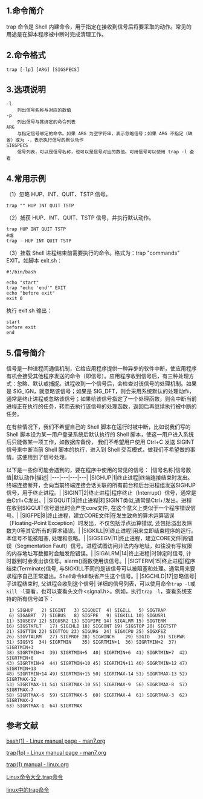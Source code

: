 ## 1.命令简介
trap 命令是 Shell 内建命令，用于指定在接收到信号后将要采取的动作。常见的用途是在脚本程序被中断时完成清理工作。
## 2.命令格式
```
trap [-lp] [ARG] [SIGSPECS]
```
## 3.选项说明
```
-l
	列出信号名称与对应的数值
-p
	列出信号与其绑定的命令列表
ARG
	与指定信号绑定的命令。如果 ARG 为空字符串，表示忽略信号；如果 ARG 不指定（缺省）或为 -，表示执行信号的默认动作
SIGSPECS
	信号列表，可以是信号名称，也可以是信号对应的数值。可用信号可以使用 trap -l 查看
```
## 4.常用示例
（1）忽略 HUP、INT、QUIT、TSTP 信号。
```
trap "" HUP INT QUIT TSTP
```
（2）捕获 HUP、INT、QUIT、TSTP 信号，并执行默认动作。
```
trap HUP INT QUIT TSTP
#或
trap - HUP INT QUIT TSTP
```
（3）挂载 Shell 进程结束前需要执行的命令。格式为：trap "commands" EXIT。如脚本 exit.sh：
```
#!/bin/bash

echo "start"
trap "echo 'end'" EXIT
echo "before exit"
exit 0
```
执行 exit.sh 输出：
```
start
before exit
end
```
## 5.信号简介
信号是一种进程间通信机制，它给应用程序提供一种异步的软件中断，使应用程序有机会接受其他程序发送的命令（即信号）。应用程序收到信号后，有三种处理方式：忽略、默认或捕捉。进程收到一个信号后，会检查对该信号的处理机制。如果是 SIG_IGN，就忽略该信号；如果是 SIG_DFT，则会采用系统默认的处理动作，通常是终止进程或忽略该信号；如果给该信号指定了一个处理函数，则会中断当前进程正在执行的任务，转而去执行该信号的处理函数，返回后再继续执行被中断的任务。

在有些情况下，我们不希望自己的 Shell 脚本在运行时被中断，比如说我们写的 Shell 脚本设为某一用户登录系统后默认执行的 Shell 脚本，使这一用户进入系统后只能做某一项工作，如数据库备份， 我们不希望用户使用 Ctrl+C 发送 SIGINT 信号来中断当前 Shell 脚本的执行，进入到 Shell 交互模式，做我们不希望做的事情。这便用到了信号处理。

以下是一些你可能会遇到的，要在程序中使用的常见的信号：
|信号名称|信号数值|默认动作|描述|
|---|---|---|---|
|SIGHUP|1|终止进程|终端连接结束时发出。终端连接断开，会向当前终端连接会话关联的所有前台和后台进程组发送SIGHUP信号，用于终止进程。|
|SIGINT|2|终止进程|程序终止（Interrupt）信号，通常是由Ctrl+C发出。|
|SIGQUIT|3|终止进程|和SIGINT类似,通常是Ctrl+/发出。进程在收到SIGQUIT信号退出时会产生core文件, 在这个意义上类似于一个程序错误信号。|
|SIGFPE|8|终止进程，建立CORE文件|在发生致命的算术运算错误（Floating-Point Exception）时发出，不仅包括浮点运算错误, 还包括溢出及除数为0等其它所有的算术错误。|
|SIGKILL|9|终止进程|用来立即结束程序的运行。本信号不能被阻塞, 处理和忽略。|
|SIGSEGV|11|终止进程，建立CORE文件|段错误（Segmentation Fault）信号。进程试图访问非法内存地址，如往没有写权限的内存地址写数据时会触发段错误。|
|SIGALRM|14|终止进程|时钟定时信号, 计时器到时会发出该信号。alarm()函数使用该信号。|
|SIGTERM|15|终止进程|程序结束(Terminate)信号, 与SIGKILL不同的是该信号可以被阻塞和处理。通常用来要求程序自己正常退出。Shell命令kill缺省产生这个信号。|
|SIGCHLD|17|忽略信号|子进程结束时, 父进程会收到这个信号|
详细的信号列表，可以使用命令`trap -l`或`kill -l`查看，也可以查看头文件<signal.h>。例如，执行`trap -l`，查看系统支持的所有信号如下：
```
 1) SIGHUP	 2) SIGINT	 3) SIGQUIT	 4) SIGILL	 5) SIGTRAP
 6) SIGABRT	 7) SIGBUS	 8) SIGFPE	 9) SIGKILL	10) SIGUSR1
11) SIGSEGV	12) SIGUSR2	13) SIGPIPE	14) SIGALRM	15) SIGTERM
16) SIGSTKFLT	17) SIGCHLD	18) SIGCONT	19) SIGSTOP	20) SIGTSTP
21) SIGTTIN	22) SIGTTOU	23) SIGURG	24) SIGXCPU	25) SIGXFSZ
26) SIGVTALRM	27) SIGPROF	28) SIGWINCH	29) SIGIO	30) SIGPWR
31) SIGSYS	34) SIGRTMIN	35) SIGRTMIN+1	36) SIGRTMIN+2	37) SIGRTMIN+3
38) SIGRTMIN+4	39) SIGRTMIN+5	40) SIGRTMIN+6	41) SIGRTMIN+7	42) SIGRTMIN+8
43) SIGRTMIN+9	44) SIGRTMIN+10	45) SIGRTMIN+11	46) SIGRTMIN+12	47) SIGRTMIN+13
48) SIGRTMIN+14	49) SIGRTMIN+15	50) SIGRTMAX-14	51) SIGRTMAX-13	52) SIGRTMAX-12
53) SIGRTMAX-11	54) SIGRTMAX-10	55) SIGRTMAX-9	56) SIGRTMAX-8	57) SIGRTMAX-7
58) SIGRTMAX-6	59) SIGRTMAX-5	60) SIGRTMAX-4	61) SIGRTMAX-3	62) SIGRTMAX-2
63) SIGRTMAX-1	64) SIGRTMAX
```
## 参考文献
[bash(1) - Linux manual page - man7.org](https://www.man7.org/linux/man-pages/man1/bash.1.html)

[trap(1p) - Linux manual page - man7.org](https://man7.org/linux/man-pages/man1/trap.1p.html)

[trap(1) manual - linux.org](https://www.linux.org/docs/man1/trap.html)

[Linux命令大全.trap命令](http://man.linuxde.net/trap)

[linux中的trap命令](https://blog.csdn.net/holandstone/article/details/6738769)
